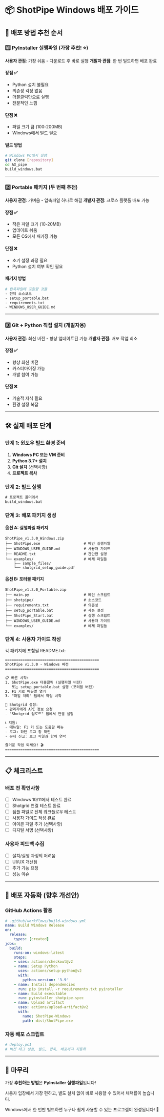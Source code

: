 # 📦 ShotPipe Windows 배포 가이드

## 🎯 배포 방법 추천 순서

### 1️⃣ **PyInstaller 실행파일** (가장 추천! ⭐)

**사용자 관점**: 가장 쉬움 - 다운로드 후 바로 실행
**개발자 관점**: 한 번 빌드하면 배포 완료

#### 장점 ✅
- Python 설치 불필요
- 의존성 걱정 없음
- 더블클릭만으로 실행
- 전문적인 느낌

#### 단점 ❌
- 파일 크기 큼 (100-200MB)
- Windows에서 빌드 필요

#### 빌드 방법
```bash
# Windows PC에서 실행
git clone [repository]
cd AX_pipe
build_windows.bat
```

---

### 2️⃣ **Portable 패키지** (두 번째 추천)

**사용자 관점**: 가벼움 - 압축파일 하나로 해결
**개발자 관점**: 크로스 플랫폼 배포 가능

#### 장점 ✅
- 작은 파일 크기 (10-20MB)
- 업데이트 쉬움
- 모든 OS에서 패키징 가능

#### 단점 ❌
- 초기 설정 과정 필요
- Python 설치 여부 확인 필요

#### 패키지 방법
```bash
# 압축파일에 포함할 것들
- 전체 소스코드
- setup_portable.bat
- requirements.txt
- WINDOWS_USER_GUIDE.md
```

---

### 3️⃣ **Git + Python 직접 설치** (개발자용)

**사용자 관점**: 최신 버전 - 항상 업데이트된 기능
**개발자 관점**: 배포 작업 최소

#### 장점 ✅
- 항상 최신 버전
- 커스터마이징 가능
- 개발 참여 가능

#### 단점 ❌
- 기술적 지식 필요
- 환경 설정 복잡

---

## 🛠️ 실제 배포 단계

### 단계 1: 윈도우 빌드 환경 준비

1. **Windows PC 또는 VM 준비**
2. **Python 3.7+ 설치**
3. **Git 설치** (선택사항)
4. **프로젝트 복사**

### 단계 2: 빌드 실행

```cmd
# 프로젝트 폴더에서
build_windows.bat
```

### 단계 3: 배포 패키지 생성

#### 옵션 A: 실행파일 패키지
```
ShotPipe_v1.3.0_Windows.zip
├── ShotPipe.exe                    # 메인 실행파일
├── WINDOWS_USER_GUIDE.md           # 사용자 가이드
├── README.txt                      # 간단한 설명
└── examples/                       # 예제 파일들
    ├── sample_files/
    └── shotgrid_setup_guide.pdf
```

#### 옵션 B: 포터블 패키지
```
ShotPipe_v1.3.0_Portable.zip
├── main.py                         # 메인 스크립트
├── shotpipe/                       # 소스코드
├── requirements.txt                # 의존성
├── setup_portable.bat              # 자동 설정
├── ShotPipe_Start.bat              # 실행 스크립트
├── WINDOWS_USER_GUIDE.md           # 사용자 가이드
└── examples/                       # 예제 파일들
```

### 단계 4: 사용자 가이드 작성

각 패키지에 포함될 README.txt:

```txt
===========================================
ShotPipe v1.3.0 - Windows 버전
===========================================

📋 빠른 시작:
1. ShotPipe.exe 더블클릭 (실행파일 버전)
   또는 setup_portable.bat 실행 (포터블 버전)
2. F1 키로 매뉴얼 열기
3. "파일 처리" 탭에서 작업 시작

🔧 Shotgrid 설정:
- 관리자에게 API 정보 요청
- "Shotgrid 업로드" 탭에서 연결 설정

📞 지원:
- 매뉴얼: F1 키 또는 도움말 메뉴
- 로그: 하단 로그 창 확인
- 문제 신고: 로그 파일과 함께 연락

즐거운 작업 되세요! 🎬
===========================================
```

---

## 📋 체크리스트

### 배포 전 확인사항
- [ ] Windows 10/11에서 테스트 완료
- [ ] Shotgrid 연결 테스트 완료
- [ ] 샘플 파일로 전체 워크플로우 테스트
- [ ] 사용자 가이드 작성 완료
- [ ] 아이콘 파일 추가 (선택사항)
- [ ] 디지털 서명 (선택사항)

### 사용자 피드백 수집
- [ ] 설치/실행 과정의 어려움
- [ ] UI/UX 개선점
- [ ] 추가 기능 요청
- [ ] 성능 이슈

---

## 🚀 배포 자동화 (향후 개선안)

### GitHub Actions 활용
```yaml
# .github/workflows/build-windows.yml
name: Build Windows Release
on:
  release:
    types: [created]
jobs:
  build:
    runs-on: windows-latest
    steps:
    - uses: actions/checkout@v2
    - name: Setup Python
      uses: actions/setup-python@v2
      with:
        python-version: '3.9'
    - name: Install dependencies
      run: pip install -r requirements.txt pyinstaller
    - name: Build executable
      run: pyinstaller shotpipe.spec
    - name: Upload artifact
      uses: actions/upload-artifact@v2
      with:
        name: ShotPipe-Windows
        path: dist/ShotPipe.exe
```

### 자동 배포 스크립트
```powershell
# deploy.ps1
# 버전 태그 생성, 빌드, 압축, 배포까지 자동화
```

---

## 🎉 마무리

가장 **추천하는 방법**은 **PyInstaller 실행파일**입니다!

사용자 입장에서 가장 편하고, 별도 설치 없이 바로 사용할 수 있어서 채택률이 높습니다. 

Windows에서 한 번만 빌드하면 누구나 쉽게 사용할 수 있는 프로그램이 완성됩니다! 🎊
